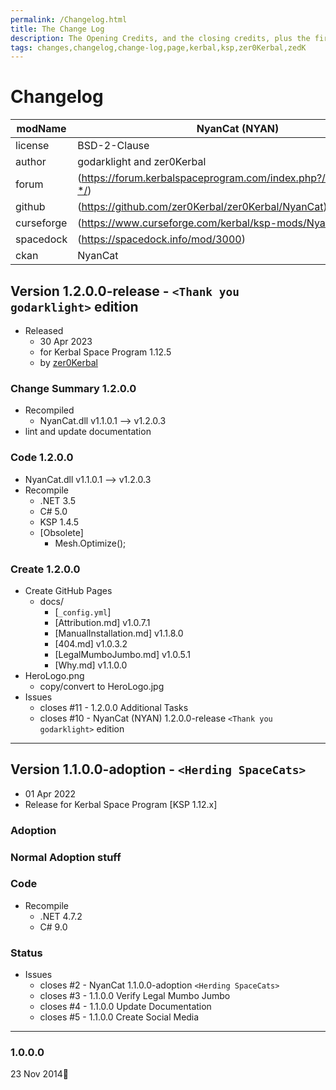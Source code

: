 ```yaml
---
permalink: /Changelog.html
title: The Change Log
description: The Opening Credits, and the closing credits, plus the first of two (or is three) end credit scenes
tags: changes,changelog,change-log,page,kerbal,ksp,zer0Kerbal,zedK
---
```

<!-- hdr-changelog.md v1.0.0.1
Exception Detector (EXCD)
created: 13 May 2022
updated: 05 Nov 2022
CC BY-ND 4.0 by zer0Kerbal -->  
# Changelog  
  
| modName    | NyanCat (NYAN)                                                    |
| ---------- | ----------------------------------------------------------------- |
| license    | BSD-2-Clause                                                      |
| author     | godarklight and zer0Kerbal                                        |
| forum      | (https://forum.kerbalspaceprogram.com/index.php?/topic/202945-*/) |
| github     | (https://github.com/zer0Kerbal/zer0Kerbal/NyanCat)                |
| curseforge | (https://www.curseforge.com/kerbal/ksp-mods/NyanCat)              |
| spacedock  | (https://spacedock.info/mod/3000)                                 |
| ckan       | NyanCat                                                           |

## Version 1.2.0.0-release - `<Thank you godarklight>` edition

* Released
  * 30 Apr 2023
  * for Kerbal Space Program 1.12.5
  * by [zer0Kerbal](https://github.com/zer0Kerbal)

### Change Summary 1.2.0.0

* Recompiled
  * NyanCat.dll v1.1.0.1 --> v1.2.0.3
* lint and update documentation

### Code 1.2.0.0

* NyanCat.dll v1.1.0.1 --> v1.2.0.3
* Recompile
  * .NET 3.5
  * C# 5.0
  * KSP 1.4.5
  * [Obsolete]
    * Mesh.Optimize();

### Create 1.2.0.0

* Create GitHub Pages
  * docs/
    * [`_config.yml`]
    * [Attribution.md] v1.0.7.1
    * [ManualInstallation.md] v1.1.8.0
    * [404.md] v1.0.3.2
    * [LegalMumboJumbo.md] v1.0.5.1
    * [Why.md] v1.1.0.0
* HeroLogo.png
  * copy/convert to HeroLogo.jpg
* Issues
  * closes #11 - 1.2.0.0 Additional Tasks
  * closes #10 - NyanCat (NYAN) 1.2.0.0-release `<Thank you godarklight>` edition

---

## Version 1.1.0.0-adoption - `<Herding SpaceCats>`

* 01 Apr 2022  
* Release for Kerbal Space Program [KSP 1.12.x]

### Adoption

### Normal Adoption stuff

### Code

* Recompile
  * .NET 4.7.2
  * C# 9.0

### Status

* Issues
  * closes #2 - NyanCat 1.1.0.0-adoption `<Herding SpaceCats>`
  * closes #3 - 1.1.0.0 Verify Legal Mumbo Jumbo
  * closes #4 - 1.1.0.0 Update Documentation
  * closes #5 - 1.1.0.0 Create Social Media

---

### 1.0.0.0

23 Nov 2014